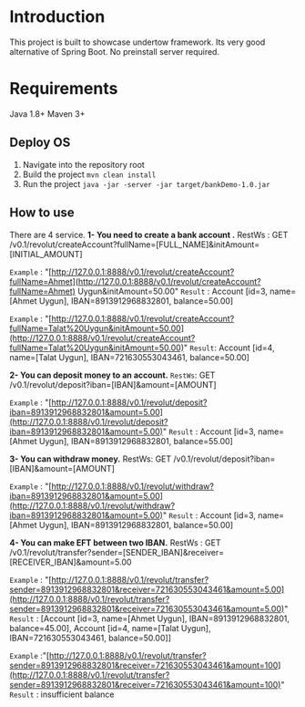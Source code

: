 # Introduction

This project is built to showcase undertow framework.
Its very good alternative of Spring Boot.
No preinstall server required.  

# [](https://github.com/ahmetuygun/bankDemo/blob/master/README.md#requirements)Requirements

Java 1.8+ Maven 3+

## [](https://github.com/ahmetuygun/bankDemo/blob/master/README.md#deploy-os)Deploy OS

1.  Navigate into the repository root
2.  Build the project  `mvn clean install`
3.  Run the project  `java -jar -server -jar target/bankDemo-1.0.jar`

## [](https://github.com/ahmetuygun/bankDemo/blob/master/README.md#how-to-use)How to use

There are 4 service. 
**1- You need to create a bank account .**
RestWs : GET /v0.1/revolut/createAccount?fullName=[FULL_NAME]&initAmount=[INITIAL_AMOUNT]

`Example` : "[http://127.0.0.1:8888/v0.1/revolut/createAccount?fullName=Ahmet](http://127.0.0.1:8888/v0.1/revolut/createAccount?fullName=Ahmet)  Uygun&initAmount=50.00" 
`Result` : Account [id=3, name=[Ahmet Uygun], IBAN=8913912968832801, balance=50.00]

`Example` : "[http://127.0.0.1:8888/v0.1/revolut/createAccount?fullName=Talat%20Uygun&initAmount=50.00](http://127.0.0.1:8888/v0.1/revolut/createAccount?fullName=Talat%20Uygun&initAmount=50.00)" 
`Result`: Account [id=4, name=[Talat Uygun], IBAN=721630553043461, balance=50.00]

**2- You can deposit money to an account.** 
`RestWs`: GET /v0.1/revolut/deposit?iban=[IBAN]&amount=[AMOUNT]

`Example` : "[http://127.0.0.1:8888/v0.1/revolut/deposit?iban=8913912968832801&amount=5.00](http://127.0.0.1:8888/v0.1/revolut/deposit?iban=8913912968832801&amount=5.00)" 
`Result` : Account [id=3, name=[Ahmet Uygun], IBAN=8913912968832801, balance=55.00]

**3- You can withdraw money.**
 RestWs: GET /v0.1/revolut/deposit?iban=[IBAN]&amount=[AMOUNT]

`Example` : "[http://127.0.0.1:8888/v0.1/revolut/withdraw?iban=8913912968832801&amount=5.00](http://127.0.0.1:8888/v0.1/revolut/withdraw?iban=8913912968832801&amount=5.00)"
 `Result` : Account [id=3, name=[Ahmet Uygun], IBAN=8913912968832801, balance=50.00]

**4- You can make EFT between two IBAN.**
RestWs : GET /v0.1/revolut/transfer?sender=[SENDER_IBAN]&receiver=[RECEIVER_IBAN]&amount=5.00

`Example` : "[http://127.0.0.1:8888/v0.1/revolut/transfer?sender=8913912968832801&receiver=721630553043461&amount=5.00](http://127.0.0.1:8888/v0.1/revolut/transfer?sender=8913912968832801&receiver=721630553043461&amount=5.00)" 
`Result` : [Account [id=3, name=[Ahmet Uygun], IBAN=8913912968832801, balance=45.00], Account [id=4, name=[Talat Uygun], IBAN=721630553043461, balance=50.00]]

`Example` :"[http://127.0.0.1:8888/v0.1/revolut/transfer?sender=8913912968832801&receiver=721630553043461&amount=100](http://127.0.0.1:8888/v0.1/revolut/transfer?sender=8913912968832801&receiver=721630553043461&amount=100)" 
`Result` : insufficient balance
